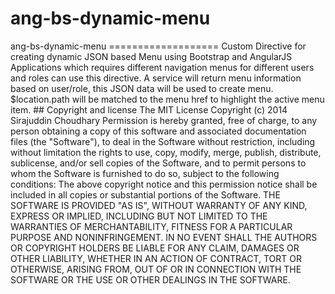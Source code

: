 ang-bs-dynamic-menu
===================

ang-bs-dynamic-menu ===================  Custom Directive for creating dynamic JSON based Menu using Bootstrap and AngularJS  Applications which requires different navigation menus for different users and roles can use this directive. A service will return menu information based on user/role, this JSON data will be used to create menu. $location.path will be matched to the menu href to highlight the active menu item.   ## Copyright and license  	The MIT License  	Copyright (c) 2014 Sirajuddin Choudhary  	Permission is hereby granted, free of charge, to any person obtaining a copy 	of this software and associated documentation files (the "Software"), to deal 	in the Software without restriction, including without limitation the rights 	to use, copy, modify, merge, publish, distribute, sublicense, and/or sell 	copies of the Software, and to permit persons to whom the Software is 	furnished to do so, subject to the following conditions:  	The above copyright notice and this permission notice shall be included in 	all copies or substantial portions of the Software.  	THE SOFTWARE IS PROVIDED "AS IS", WITHOUT WARRANTY OF ANY KIND, EXPRESS OR 	IMPLIED, INCLUDING BUT NOT LIMITED TO THE WARRANTIES OF MERCHANTABILITY, 	FITNESS FOR A PARTICULAR PURPOSE AND NONINFRINGEMENT. IN NO EVENT SHALL THE 	AUTHORS OR COPYRIGHT HOLDERS BE LIABLE FOR ANY CLAIM, DAMAGES OR OTHER 	LIABILITY, WHETHER IN AN ACTION OF CONTRACT, TORT OR OTHERWISE, ARISING FROM, 	OUT OF OR IN CONNECTION WITH THE SOFTWARE OR THE USE OR OTHER DEALINGS IN 	THE SOFTWARE.
